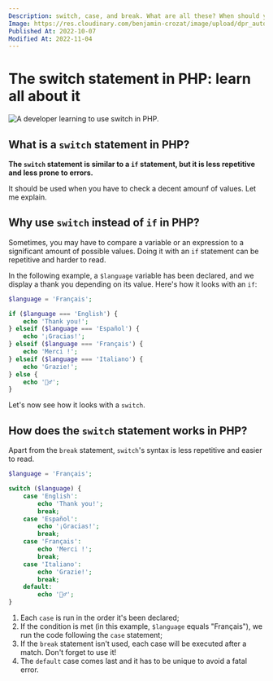 ```yaml
---
Description: switch, case, and break. What are all these? When should you use it instead of if? What are its pros and cons?
Image: https://res.cloudinary.com/benjamin-crozat/image/upload/dpr_auto,f_auto,q_auto,w_auto/v1667577456/guy-coding_vqaqiy.jpg
Published At: 2022-10-07
Modified At: 2022-11-04
---
```


# The switch statement in PHP: learn all about it

![A developer learning to use switch in PHP.](https://res.cloudinary.com/benjamin-crozat/image/upload/dpr_auto,f_auto,q_auto,w_auto/v1667577456/guy-coding_vqaqiy.jpg)

## What is a `switch` statement in PHP?

**The `switch` statement is similar to a `if` statement, but it is less repetitive and less prone to errors.**

It should be used when you have to check a decent amounf of values. Let me explain.

## Why use `switch` instead of `if` in PHP?

Sometimes, you may have to compare a variable or an expression to a significant amount of possible values. Doing it with an `if` statement can be repetitive and harder to read.

In the following example, a `$language` variable has been declared, and we display a thank you depending on its value. Here's how it looks with an `if`:

```php
$language = 'Français';

if ($language === 'English') {
    echo 'Thank you!';
} elseif ($language === 'Español') {
    echo '¡Gracias!';
} elseif ($language === 'Français') {
    echo 'Merci !';
} elseif ($language === 'Italiano') {
    echo 'Grazie!';
} else {
    echo '🤷‍♂️';
}
```

Let's now see how it looks with a `switch`.

## How does the `switch` statement works in PHP?

Apart from the `break` statement, `switch`'s syntax is less repetitive and easier to read.

```php
$language = 'Français';

switch ($language) {
	case 'English':
		echo 'Thank you!';
		break;
	case 'Español':
		echo '¡Gracias!';
		break;
	case 'Français':
		echo 'Merci !';
		break;
	case 'Italiano':
		echo 'Grazie!';
	    break;
    default:
		echo '🤷‍♂️';
}
```

1. Each `case` is run in the order it's been declared;
2. If the condition is met (in this example, `$language` equals "Français"), we run the code following the `case` statement;
3. If the `break` statement isn't used, each case will be executed after a match. Don't forget to use it!
4. The `default` case comes last and it has to be unique to avoid a fatal error.
